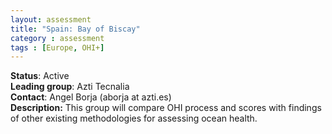 ```yaml
---
layout: assessment
title: "Spain: Bay of Biscay"
category : assessment
tags : [Europe, OHI+]
---
```


**Status**: Active  
**Leading group**: Azti Tecnalia  
**Contact**: Angel Borja (aborja at azti.es)  
**Description:** This group will compare OHI process and scores with findings of other existing methodologies for assessing ocean health.
